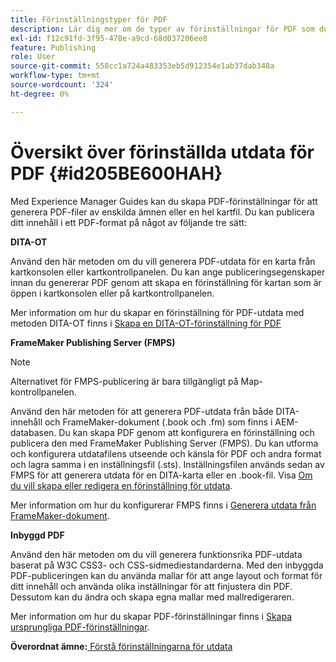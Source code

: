 ```yaml
---
title: Förinställningstyper för PDF
description: Lär dig mer om de typer av förinställningar för PDF som du kan skapa med Adobe Experience Manager Guides.
exl-id: f12c91fd-3f95-478e-a9cd-68d037206ee8
feature: Publishing
role: User
source-git-commit: 558cc1a724a483353eb5d912354e1ab37dab348a
workflow-type: tm+mt
source-wordcount: '324'
ht-degree: 0%

---
```


# Översikt över förinställda utdata för PDF {#id205BE600HAH}

Med Experience Manager Guides kan du skapa PDF-förinställningar för att generera PDF-filer av enskilda ämnen eller en hel kartfil. Du kan publicera ditt innehåll i ett PDF-format på något av följande tre sätt:

**DITA-OT**

Använd den här metoden om du vill generera PDF-utdata för en karta från kartkonsolen eller kartkontrollpanelen. Du kan ange publiceringsegenskaper innan du genererar PDF genom att skapa en förinställning för kartan som är öppen i kartkonsolen eller på kartkontrollpanelen.

Mer information om hur du skapar en förinställning för PDF-utdata med metoden DITA-OT finns i [Skapa en DITA-OT-förinställning för PDF](./generate-output-pdf-dita-ot.md)

**FrameMaker Publishing Server (FMPS)**

>[!NOTE]
>
> Alternativet för FMPS-publicering är bara tillgängligt på Map-kontrollpanelen.

Använd den här metoden för att generera PDF-utdata från både DITA-innehåll och FrameMaker-dokument (.book och .fm) som finns i AEM-databasen. Du kan skapa PDF genom att konfigurera en förinställning och publicera den med FrameMaker Publishing Server (FMPS). Du kan utforma och konfigurera utdatafilens utseende och känsla för PDF och andra format och lagra samma i en inställningsfil (.sts). Inställningsfilen används sedan av FMPS för att generera utdata för en DITA-karta eller en .book-fil. Visa [Om du vill skapa eller redigera en förinställning för utdata](../user-guide/generate-output-understand-presets.md).

Mer information om hur du konfigurerar FMPS finns i [Generera utdata från FrameMaker-dokument](../user-guide/fm-output-generatation.md).

**Inbyggd PDF**

Använd den här metoden om du vill generera funktionsrika PDF-utdata baserat på W3C CSS3- och CSS-sidmediestandarderna. Med den inbyggda PDF-publiceringen kan du använda mallar för att ange layout och format för ditt innehåll och använda olika inställningar för att finjustera din PDF. Dessutom kan du ändra och skapa egna mallar med mallredigeraren.

Mer information om hur du skapar PDF-förinställningar finns i [Skapa ursprungliga PDF-förinställningar](../web-editor/native-pdf-web-editor.md).





**Överordnat ämne:**[ Förstå förinställningarna för utdata](generate-output-understand-presets.md)
